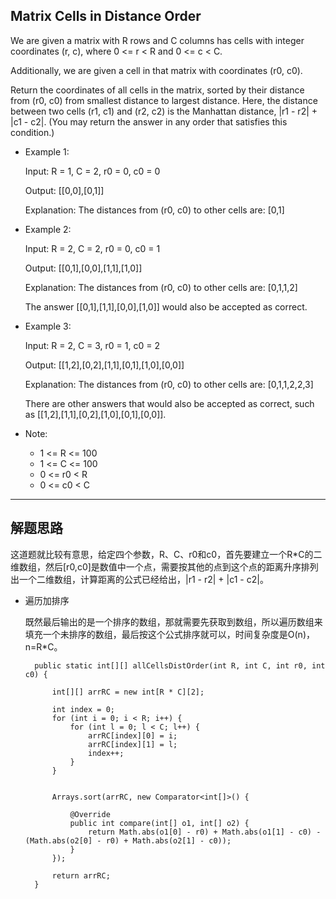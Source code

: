 ## Matrix Cells in Distance Order

We are given a matrix with R rows and C columns has cells with integer coordinates (r, c), where 0 <= r < R and 0 <= c < C.

Additionally, we are given a cell in that matrix with coordinates (r0, c0).

Return the coordinates of all cells in the matrix, sorted by their distance from (r0, c0) from smallest distance to largest distance.  Here, the distance between two cells (r1, c1) and (r2, c2) is the Manhattan distance, |r1 - r2| + |c1 - c2|.  (You may return the answer in any order that satisfies this condition.)

 

- Example 1:

  Input: R = 1, C = 2, r0 = 0, c0 = 0

  Output: [[0,0],[0,1]]

  Explanation: The distances from (r0, c0) to other cells are: [0,1]

- Example 2:

  Input: R = 2, C = 2, r0 = 0, c0 = 1

  Output: [[0,1],[0,0],[1,1],[1,0]]

  Explanation: The distances from (r0, c0) to other cells are: [0,1,1,2]

  The answer [[0,1],[1,1],[0,0],[1,0]] would also be accepted as correct.

- Example 3:

  Input: R = 2, C = 3, r0 = 1, c0 = 2

  Output: [[1,2],[0,2],[1,1],[0,1],[1,0],[0,0]]

  Explanation: The distances from (r0, c0) to other cells are: [0,1,1,2,2,3]

  There are other answers that would also be accepted as correct, such as [[1,2],[1,1],[0,2],[1,0],[0,1],[0,0]].
 

- Note:

  - 1 <= R <= 100
  - 1 <= C <= 100
  - 0 <= r0 < R
  - 0 <= c0 < C
---

## 解题思路

这道题就比较有意思，给定四个参数，R、C、r0和c0，首先要建立一个R*C的二维数组，然后[r0,c0]是数值中一个点，需要按其他的点到这个点的距离升序排列出一个二维数组，计算距离的公式已经给出，|r1 - r2| + |c1 - c2|。

- 遍历加排序

  既然最后输出的是一个排序的数组，那就需要先获取到数组，所以遍历数组来填充一个未排序的数组，最后按这个公式排序就可以，时间复杂度是O(n)，n=R*C。

  ```
	public static int[][] allCellsDistOrder(int R, int C, int r0, int c0) {

		int[][] arrRC = new int[R * C][2];

		int index = 0;
		for (int i = 0; i < R; i++) {
			for (int l = 0; l < C; l++) {
				arrRC[index][0] = i;
				arrRC[index][1] = l;
				index++;
			}
		}


		Arrays.sort(arrRC, new Comparator<int[]>() {

			@Override
			public int compare(int[] o1, int[] o2) {
				return Math.abs(o1[0] - r0) + Math.abs(o1[1] - c0) - (Math.abs(o2[0] - r0) + Math.abs(o2[1] - c0));
			}
		});

		return arrRC;
	}
  ```